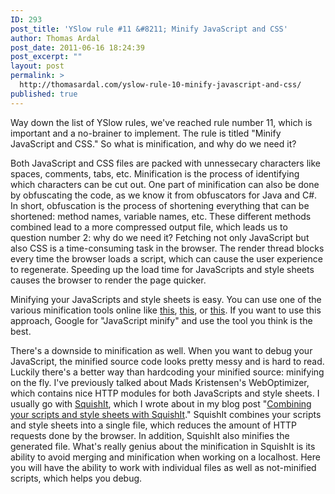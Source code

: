 ```yaml
---
ID: 293
post_title: 'YSlow rule #11 &#8211; Minify JavaScript and CSS'
author: Thomas Ardal
post_date: 2011-06-16 18:24:39
post_excerpt: ""
layout: post
permalink: >
  http://thomasardal.com/yslow-rule-10-minify-javascript-and-css/
published: true
---
```

Way down the list of YSlow rules, we've reached rule number 11, which is important and a no-brainer to implement. The rule is titled "Minify JavaScript and CSS." So what is minification, and why do we need it?

Both JavaScript and CSS files are packed with unnessecary characters like spaces, comments, tabs, etc. Minification is the process of identifying which characters can be cut out. One part of minification can also be done by obfuscating the code, as we know it from obfuscators for Java and C#. In short, obfuscation is the process of shortening everything that can be shortened: method names, variable names, etc. These different methods combined lead to a more compressed output file, which leads us to question number 2: why do we need it? Fetching not only JavaScript but also CSS is a time-consuming task in the browser. The render thread blocks every time the browser loads a script, which can cause the user experience to regenerate. Speeding up the load time for JavaScripts and style sheets causes the browser to render the page quicker.

Minifying your JavaScripts and style sheets is easy. You can use one of the various minification tools online like <a href="http://www.minifyjs.com/javascript-compressor/" target="_blank">this</a>, <a href="http://jscompress.com/" target="_blank">this</a>, or <a href="http://www.jslab.dk/tools.minify.php" target="_blank">this</a>. If you want to use this approach, Google for "JavaScript minify" and use the tool you think is the best.

There's a downside to minification as well. When you want to debug your JavaScript, the minified source code looks pretty messy and is hard to read. Luckily there's a better way than hardcoding your minified source: minifying on the fly. I've previously talked about Mads Kristensen's WebOptimizer, which contains nice HTTP modules for both JavaScripts and style sheets. I usually go with <a href="https://github.com/jetheredge/SquishIt" target="_blank">SquishIt</a>, which I wrote about in my blog post "<a href="http://performancedude.com/2011/03/04/combining-your-scripts-and-style-sheets-with-squishit/">Combining your scripts and style sheets with SquishIt</a>." SquishIt combines your scripts and style sheets into a single file, which reduces the amount of HTTP requests done by the browser. In addition, SquishIt also minifies the generated file. What's really genius about the minification in SquishIt is its ability to avoid merging and minification when working on a localhost. Here you will have the ability to work with individual files as well as not-minified scripts, which helps you debug.